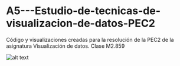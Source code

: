 # A5---Estudio-de-tecnicas-de-visualizacion-de-datos-PEC2
Código y visualizaciones creadas para la resolución de la PEC2 de la asignatura Visualización de datos. Clase M2.859


![alt text](https://github.com/atinrov/A5---Estudio-de-tecnicas-de-visualizacion-de-datos-PEC2/blob/f3be43fc8f7fa361243b4e346179e631c017d725/BarplotEx1.svg)
